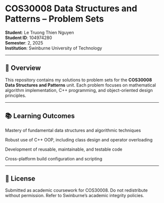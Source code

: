 # COS30008 Data Structures and Patterns – Problem Sets

**Student**: Le Truong Thien Nguyen  
**Student ID**: 104974280  
**Semester**: 2, 2025  
**Institution**: Swinburne University of Technology

---

## 📘 Overview

This repository contains my solutions to problem sets for the **COS30008 Data Structures and Patterns** unit. Each problem focuses on mathematical algorithm implementation, C++ programming, and object-oriented design principles.

---


##

## 📚 Learning Outcomes
Mastery of fundamental data structures and algorithmic techniques

Robust use of C++ OOP, including class design and operator overloading

Development of reusable, maintainable, and testable code

Cross-platform build configuration and scripting

---

## 📄 License
Submitted as academic coursework for COS30008.
Do not redistribute without permission.
Refer to Swinburne’s academic integrity policies.
